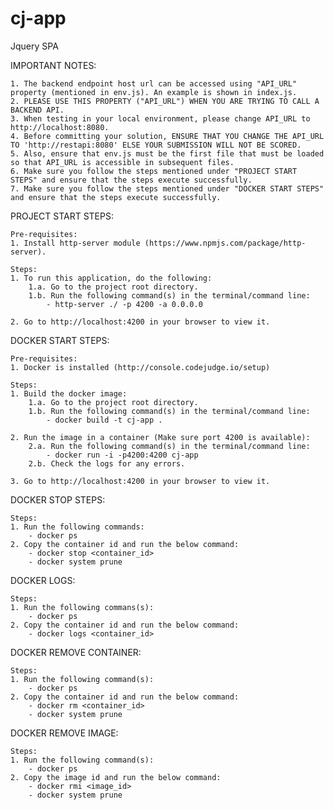# cj-app
Jquery SPA

IMPORTANT NOTES:

    1. The backend endpoint host url can be accessed using "API_URL" property (mentioned in env.js). An example is shown in index.js.
    2. PLEASE USE THIS PROPERTY ("API_URL") WHEN YOU ARE TRYING TO CALL A BACKEND API. 
    3. When testing in your local environment, please change API_URL to http://localhost:8080.
    4. Before committing your solution, ENSURE THAT YOU CHANGE THE API_URL TO 'http://restapi:8080' ELSE YOUR SUBMISSION WILL NOT BE SCORED.
    5. Also, ensure that env.js must be the first file that must be loaded so that API_URL is accessible in subsequent files.
    6. Make sure you follow the steps mentioned under "PROJECT START STEPS" and ensure that the steps execute successfully. 
    7. Make sure you follow the steps mentioned under "DOCKER START STEPS" and ensure that the steps execute successfully. 

PROJECT START STEPS:

    Pre-requisites:
    1. Install http-server module (https://www.npmjs.com/package/http-server).

    Steps:
    1. To run this application, do the following:
        1.a. Go to the project root directory.
        1.b. Run the following command(s) in the terminal/command line:    
            - http-server ./ -p 4200 -a 0.0.0.0
    
    2. Go to http://localhost:4200 in your browser to view it.


DOCKER START STEPS:

    Pre-requisites:
    1. Docker is installed (http://console.codejudge.io/setup)

    Steps:
    1. Build the docker image:
        1.a. Go to the project root directory.
        1.b. Run the following command(s) in the terminal/command line:
            - docker build -t cj-app .

    2. Run the image in a container (Make sure port 4200 is available):        
        2.a. Run the following command(s) in the terminal/command line:
            - docker run -i -p4200:4200 cj-app
        2.b. Check the logs for any errors. 

    3. Go to http://localhost:4200 in your browser to view it.

DOCKER STOP STEPS:

    Steps:
    1. Run the following commands:
        - docker ps
    2. Copy the container id and run the below command:
        - docker stop <container_id> 
        - docker system prune

DOCKER LOGS:

    Steps:
    1. Run the following commans(s):
        - docker ps
    2. Copy the container id and run the below command:
        - docker logs <container_id>

DOCKER REMOVE CONTAINER:

    Steps:
    1. Run the following command(s):
        - docker ps
    2. Copy the container id and run the below command:
        - docker rm <container_id>
        - docker system prune

DOCKER REMOVE IMAGE:

    Steps:
    1. Run the following command(s):
        - docker ps
    2. Copy the image id and run the below command:
        - docker rmi <image_id>
        - docker system prune
